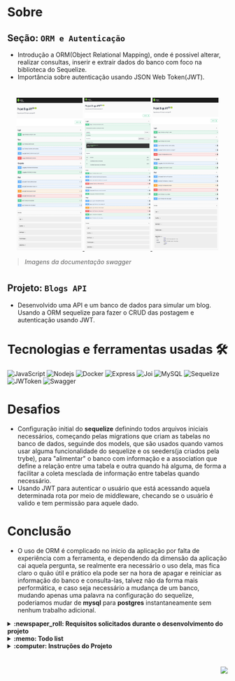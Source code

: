 # Sobre

## Seção: `ORM e Autenticação`

- Introdução a ORM(Object Relational Mapping), onde é possivel alterar, realizar consultas, inserir e extrair dados do banco com foco na biblioteca do Sequelize.
- Importância sobre autenticação usando JSON Web Token(JWT).

#
<div align="center">
  <a href="https://raw.githubusercontent.com/davidrogger/trybe-project-blogs-api/readme-update/readme-imgs/project_top.webp">
    <img height="350px" width="30%" src="./readme-imgs/project_top.webp">
  </a>
  <a href="https://raw.githubusercontent.com/davidrogger/trybe-project-blogs-api/readme-update/readme-imgs/project_mid.webp">
    <img height="350px" width="30%" src="./readme-imgs/project_mid.webp">
  </a>
  <a href="https://raw.githubusercontent.com/davidrogger/trybe-project-blogs-api/readme-update/readme-imgs/project_bot.webp">
    <img height="350px" width="30%" src="./readme-imgs/project_bot.webp">
  </a>
</div>

>*Imagens da documentação swagger*
#
## Projeto: `Blogs API`

- Desenvolvido uma API e um banco de dados para simular um blog. Usando a ORM sequelize para fazer o CRUD das postagem e autenticação usando JWT.

# Tecnologias e ferramentas usadas 🛠

![JavaScript](https://img.shields.io/badge/-JavaScript-%23F7DF1C?style=flat-square&logo=javascript&logoColor=000000&labelColor=%23F7DF1C&color=%23FFCE5A)
![Nodejs](https://img.shields.io/badge/-Nodejs-339933?style=flat-square&logo=Node.js&logoColor=ffffff)
![Docker](https://img.shields.io/badge/-Docker-fff?style=flat-square&logo=docker)
![Express](https://img.shields.io/badge/-Express-339999?style=flat-square&logo=express&logoColor=ffffff)
![Joi](https://img.shields.io/badge/-Joi-0080ff?style=flat-square&logo=joi)
![MySQL](https://img.shields.io/badge/-MySQL-EAA221?style=flat-square&logo=mysql&logoColor=1e4c68)
![Sequelize](https://img.shields.io/badge/-Sequelize-02afef?style=flat-square&logo=sequelize&logoColor=ffffff)
![JWToken](https://img.shields.io/badge/-JWToken-000?style=flat-square&logo=jsonwebtokens&logoColor=d63aff)
![Swagger](https://img.shields.io/badge/-Swagger-85EA2D?style=flat-square&logo=swagger&logoColor=000)

# Desafios

- Configuração initial do **sequelize** definindo todos arquivos iniciais necessários, começando pelas migrations que criam as tabelas no banco de dados, seguinde dos models, que são usados quando vamos usar alguma funcionalidade do sequelize e os seeders(ja criados pela trybe), para "alimentar" o banco com informação e a association que define a relação entre uma tabela e outra quando há alguma, de forma a facilitar a coleta mesclada de informação entre tabelas quando necessário.
- Usando JWT para autenticar o usuário que está acessando aquela determinada rota por meio de middleware, checando se o usuário é valido e tem permissão para aquele dado.

# Conclusão

- O uso de ORM é complicado no inicio da aplicação por falta de experiência com a ferramenta, e dependendo da dimensão da aplicação cai aquela pergunta, se realmente era necessário o uso dela, mas fica claro o quão útil e prático ela pode ser na hora de apagar e reiniciar as informação do banco e consulta-las, talvez não da forma mais performática, e caso seja necessário a mudança de um banco, mudando apenas uma palavra na configuração do sequelize, poderiamos mudar de **mysql** para **postgres** instantaneamente sem nenhum trabalho adicional.

</details>

<details>
  <summary>
    <strong>
      :newspaper_roll: Requisitos solicitados durante o desenvolvimento do projeto
    </strong>
  </summary>

 
  ### Requisitos
  *Nome* | *Avaliação*
  --- | :---:
  1 - Crie migrations para as entidades User, Categories, BlogPosts e PostCategories | :heavy_check_mark:
  2 - Crie o modelo 'User' em 'src/database/models/user.js' com as propriedades corretas | :heavy_check_mark:
  3 - Sua aplicação deve ter o endpoint POST `/login` | :heavy_check_mark:
  4 - Sua aplicação deve ter o endpoint POST `/user` | :heavy_check_mark:
  5 - Sua aplicação deve ter o endpoint GET `/user` | :heavy_check_mark:
  6 - Sua aplicação deve ter o endpoint GET `/user/:id` | :heavy_check_mark:
  7 - Crie o modelo 'Category' em 'src/database/models/category.js' com as propriedades corretas | :heavy_check_mark:
  8 - Sua aplicação deve ter o endpoint POST `/categories` | :heavy_check_mark:
  9 - Sua aplicação deve ter o endpoint GET `/categories` | :heavy_check_mark:
  10 - Crie o modelo 'BlogPost' em 'src/database/models/blogPost.js' com as propriedades e associações corretas | :heavy_check_mark:
  11 - Crie o modelo 'PostCategory' em 'src/database/models/postCategory.js' com as propriedades e associações corretas | :heavy_check_mark:
  12 - Sua aplicação deve ter o endpoint POST `/post` | :heavy_check_mark:
  13 - Sua aplicação deve ter o endpoint GET `/post` | :heavy_check_mark:
  14 - Sua aplicação deve ter o endpoint GET `post/:id` | :heavy_check_mark:
  15 - Sua aplicação deve ter o endpoint PUT `/post/:id` | :heavy_check_mark:
  16 - Sua aplicação deve ter o endpoint DELETE `post/:id` | :heavy_check_mark:
  17 - Sua aplicação deve ter o endpoint DELETE `/user/me` | :heavy_check_mark:
  18 - Sua aplicação deve ter o endpoint GET `post/search?q=:searchTerm` | :heavy_check_mark:


</details>

<details>
  <summary>
    <strong>
      :memo: Todo list
    </strong>
  </summary>

  - [x] - ~~Criar aplicação com base nos requisitos da trybe.~~ ![data](https://badgen.net/badge/delivery/04-07-2022/green)

</details>

<details>
  <summary>
    <strong>
      :computer: Instruções do  Projeto
    </strong>
  </summary>

> ### Importante seguir a ordem apresentada a baixo, para o funcionamento.

<details>
<summary>
  <strong>
    ⚠️ Configurações mínimas para execução do projeto
  </strong>
</summary>

  > - Sistema Operacional Distribuição Unix
  > - Node versão >= 16
  > - Docker
  > - Docker-compose versão >=1.29.2
  > - API Client ([Thunder Client](https://www.thunderclient.com/), [Insomnia](https://insomnia.rest/), [POSTMAN](https://www.postman.com/), ou algum outro de sua preferência)

  </details>

  
  <details>
  <summary>
    <strong>
      ⚙️ Variáveis de ambiente
    </strong>
  </summary>

  >Deve-se remover a extensão `sample` do arquivo .env na raiz do projeto com o seguinte conteúdo:
  >```
  >#### SERVER VARS
  >NODE_ENV=development
  >API_PORT=3000
  >
  >#### DATABASE VARS
  >MYSQL_HOST=localhost
  >MYSQL_PORT=3306
  >MYSQL_DB_NAME=blogs-api
  >MYSQL_USER=root
  >MYSQL_PASSWORD=password
  >
  >#### SECRECT VARS
  >JWT_SECRET=suaSenhaSecreta
  >```
  </details>


  <details>
  <summary>
    <strong>
      ⚠️ Inicie o docker-compose
    </strong>
  </summary>

  >Após clonar o respositório para iniciar o docker compose, você deve dentro da pasta raiz do projeto usar o comando: `docker-compose up -d`
  >Verifique os containers usando o comando `docker ps` no terminal. Deve aparecer dois containers com o nome de *blogs_api* e *blogs_api_db*.
  </details>

  <details>
    <summary>
      <strong>
        🗂 Acessando as Rotas
      </strong>
    </summary>

  >Para acessar e testar as rotas:
  >1. Usando algum API Cliente, conforme citado nas configurações mínimas.
  >2. Acessando a documentação gerada pelo swagger `localhost:3000/api-docs`.

  
  <details>
  <summary>
      <span>Endpoint <code>/login</code></span>
  </summary>

  ## POST - `localhost:3000/login`

  > - Rota responsável autenticar usuário e gerar token.
  > - Para autenticar o usuário, é necessário realizar uma requisição POST para URL: `localhost:3000/login` contendo um corpo json com o `e-mail` e `senha` válidos. Usuário deve estar cadastrado para ser considerado válido os dados fornecidos no corpo.
  > ### Exemplo:
  >```
  >{
  >  "email": "lewishamilton@gmail.com",
  >  "password": "123456"
  >}
  >```
  > ### Status:
  > - **`200`**: Retorna um json com o token para acessar rotas que precisam de autenticação.
  > - **`400`**: Retorna um json com a mensagem `Invalid fields`.

  </details>

  
  <details>
  <summary>
      <span>Endpoint <code>/user</code></span>
  </summary>

  ## POST - `localhost:3000/user`

  > - Rota responsável cadastrar usuário e gerar token.
  > - Para cadastrar o usuário, é necessário realizar uma requisição POST para URL: `localhost:3000/user` contendo um corpo json válido.
  > ### Exemplo:
  >```
  >{
  >  "displayName": "Jonas Doe",
  >  "email": "jonas@doc.com",
  >  "password": "123456",
  >  "image": "None"
  >}
  >```
  > ### Status:
  > - **`201`**: Retorna um json com o token para acessar rotas que precisam de autenticação.
  > - **`400`**: Retorna um json com uma mensagem com o campo ausênte na requisição.
  > - **`409`**: Retorna um json com uma mensagem "User already registered".

  ## GET - `localhost:3000/user`

  > - Rota responsável mostrar todos usuários cadastrados.
  > - É necessário adicionar ao headers o token para executar esta requisição.
  > - Para buscar, é necessário realizar uma requisição GET.
  > ### Exemplo:
  >```
  >localhost:3000/user
  >```
  > ### Status:
  > - **`200`**: Retorna um json com listagem de todos usuários.
  > - **`401`**: Retorna um json com a mensagem `Token not found`.

  ## GET - `localhost:3000/user/:id`

  > - Rota responsável por mostrar detalhes de um usuário por seu *id*.
  > - Para buscar o usuário, é necessário realizar uma requisição GET usando o parametro com o ID.
  > ### Exemplo:
  >```
  >localhost:3000/user/1
  >```
  > ### Status:
  > - **`200`**: Retorna um json com detalhes do usuário.
  > - **`401`**: Retorna um json com a mensagem `Token not found`.
  > - **`404`**: Retorna um json com a mensagem `User does not exist`.

  ## DELETE - `localhost:3000/user/me`

  > - Rota responsável deletar o usuário logado.
  > - Para deletar o usuário, é necessário realizar uma requisição DELETE.
  > ### Exemplo:
  >```
  >localhost:3000/user/me
  >```
  > ### Status:
  > - **`204`**: Retorna status 204(no content).
  > - **`401`**: Retorna um json com a mensagem `Token not found`.

  </details>

  
  <details>
  <summary>
      <span>Endpoint <code>/categories</code></span>
  </summary>

  ## GET - `localhost:3000/categories`

  > - Rota responsável por mostrar todas categorias cadastradas.
  > - É necessário adicionar ao headers o token para executar esta requisição.
  > - Para buscar as categorias, é necessário realizar uma requisição GET.
  > ### Exemplo:
  >```
  >localhost:3000/categories
  >```
  > ### Status:
  > - **`200`**: Retorna um json com todas categorias.
  > - **`401`**: Retorna um json com a mensagem `Token not found`.

  ## POST - `localhost:3000/categories`

  > - Rota responsável cadastrar uma categoria.
  > - É necessário adicionar ao headers o token para executar esta requisição.
  > - Para cadastrar uma nova categoria, é necessário realizar uma requisição POST para URL: `localhost:3000/categories` contendo um corpo json válido.
  > ### Exemplo:
  >```
  >{
  >  "name": "Jogos"
  >}
  >```
  > ### Status:
  > - **`201`**: Retorna um json com os dados da nova categoria.
  > - **`400`**: Retorna um json com uma mensagem com o campo ausênte na requisição.
  > - **`401`**: Retorna um json com a mensagem `Token not found`.

  </details>

  <details>
  <summary>
      <span>Endpoint <code>/post</code></span>
  </summary>

  
  ## GET - `localhost:3000/post/search`

  > - Rota responsável buscar e filtrar postagens.
  > - É necessário adicionar ao headers o token para executar esta requisição.
  > - Para buscar a postagem, é necessário realizar uma requisição GET com um parametros `q`, contento a filtragem que deseja, seja em título ou conteudo da postagem.
  > ### Exemplo:
  >```
  >localhost:3000/post/search?q="ano"
  >```
  > ### Status:
  > - **`200`**: Retorna um json com todas postagens ou as postagens com filtro aplicado.
  > - **`401`**: Retorna um json com a mensagem `Token not found`.

  
  ## GET - `localhost:3000/post/:id`

  > - Rota responsável buscar detalhes de uma postagem por seu id.
  > - É necessário adicionar ao headers o token para executar esta requisição.
  > - Para buscar a postagem pelo id, é necessário realizar uma requisição GET com um parametros `id`.
  > ### Exemplo:
  >```
  >localhost:3000/post/1
  >```
  > ### Status:
  > - **`200`**: Retorna um json com os detalhes da postagem.
  > - **`401`**: Retorna um json com a mensagem `Token not found`.
  > - **`404`**: Retorna um json com a mensagem `Post does not exist`.

  ## PUT - `localhost:3000/post/:id`

  > - Rota responsável atualizar uma postagem.
  > - É necessário adicionar ao headers o token para executar esta requisição.
  > - Para atualizar uma postagem, é necessário realizar uma requisição PUT para URL: `localhost:3000/post/:id` contendo um corpo json válido.
  > ### Exemplo:
  >localhost:3000/post/1
  >```
  >{
  >"title": "Como criar uma API usando Sequelize",
  >"content": "Acessando a página oficial do sequelize, temos acesso a documentação..."
  >}
  >```
  > ### Status:
  > - **`201`**: Retorna um json com as atualizações realizadas.
  > - **`400`**: Retorna um json com uma mensagem com o campo ausênte na requisição.
  > - **`401`**: Retorna um json com a mensagem `Token not found`.
  > - **`404`**: Retorna um json com a mensagem `Post does not exist`.

  ## DELETE - `localhost:3000/post/:id`

  > - Rota responsável deletar uma postagem por seu id.
  > - É necessário adicionar ao headers o token para executar esta requisição.
  > - Para deletar a postagem pelo id, é necessário realizar uma requisição DELETE com um parametros `id`.
  > ### Exemplo:
  >```
  >localhost:3000/post/1
  >```
  > ### Status:
  > - **`200`**: Retorna status 204(no content).
  > - **`400`**: Retorna um json com uma mensagem com o campo ausênte na requisição.
  > - **`401`**: Retorna um json com a mensagem `Token not found`.
  > - **`404`**: Retorna um json com a mensagem `Post does not exist`.

  ## POST - `localhost:3000/post`

  > - Rota responsável criar uma postagem.
  > - É necessário adicionar ao headers o token para executar esta requisição.
  > - Para criar uma postagem, é necessário realizar uma requisição POST.
  > ### Exemplo:
  >localhost:3000/post
  >```
  >{
  >"title": "Como criar uma API usando Sequelize",
  >"content": "Acessando a página oficial do sequelize, temos acesso a documentação..."
  >"categoryIds": [ 1 ]
  >}
  >```
  > ### Status:
  > - **`201`**: Retorna um json os dados da nova postagem.
  > - **`400`**: Retorna um json com uma mensagem com o campo ausênte ou fora do padrão obrigatório na requisição.
  > - **`401`**: Retorna um json com a mensagem `Token not found`.

  ## GET - `localhost:3000/post`

  > - Rota responsável por mostrar todas postagens cadastradas.
  > - É necessário adicionar ao headers o token para executar esta requisição.
  > - Para buscar as postagens, é necessário realizar uma requisição GET.
  > ### Exemplo:
  >```
  >localhost:3000/post
  >```
  > ### Status:
  > - **`200`**: Retorna um json com todas postagens.
  > - **`401`**: Retorna um json com a mensagem `Token not found`.

  </details>

  </details>
</details>

#

<div align="right">
  <img src="https://badgen.net/badge/last%20update/16-02-2023/blue">
</div>
